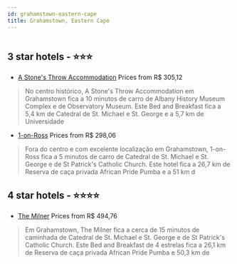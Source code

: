```yaml
---
id: grahamstown-eastern-cape
title: Grahamstown, Eastern Cape
---
```


<center><img src="https://i.travelapi.com/hotels/4000000/3530000/3520200/3520142/b6028b0a_z.jpg" alt="" /></center>


##  3 star hotels - ⭐️⭐️⭐️

-    [A Stone's Throw Accommodation](https://www.hurb.com/br/aud/https://www.hurb.com/br/hotels/grahamstown/a-stone-s-throw-accommodation-HT-V76Q?cmp=18055) Prices from R$ 305,12
   > No centro histórico, A Stone's Throw Accommodation em Grahamstown fica a 10 minutos de carro de Albany History Museum Complex e de Observatory Museum.  Este Bed and Breakfast fica a 5,4 km de Catedral de St. Michael e St. George e a 5,7 km de Universidade
-    [1-on-Ross](https://www.hurb.com/br/aud/https://www.hurb.com/br/hotels/grahamstown/1-on-ross-HT-HUPV?cmp=18055) Prices from R$ 298,06
   > Fora do centro e com excelente localização em Grahamstown, 1-on-Ross fica a 5 minutos de carro de Catedral de St. Michael e St. George e de St Patrick's Catholic Church.  Este hotel fica a 26,7 km de Reserva de caça privada African Pride Pumba e a 51 km d

##  4 star hotels - ⭐️⭐️⭐️⭐️

-    [The Milner](https://www.hurb.com/br/aud/https://www.hurb.com/br/hotels/grahamstown/the-milner-HT-BFMV?cmp=18055) Prices from R$ 494,76
   > Em Grahamstown, The Milner fica a cerca de 15 minutos de caminhada de Catedral de St. Michael e St. George e de St Patrick's Catholic Church.  Este Bed and Breakfast de 4 estrelas fica a 26,1 km de Reserva de caça privada African Pride Pumba e 50,3 km de 
